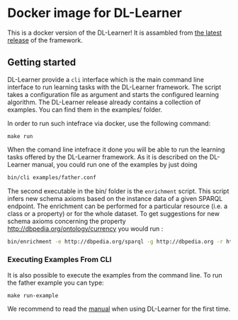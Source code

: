 # Docker image for DL-Learner
This is a docker version of the DL-Learner! It is assambled from [the latest release](https://github.com/SmartDataAnalytics/DL-Learner/releases) of the framework.
## Getting started
DL-Learner provide a `cli` interface which is the main command line interface to run learning tasks with the DL-Learner framework. The script takes a configuration file as argument and starts the configured learning algorithm. The DL-Learner release already contains a collection of examples. You can find them in the examples/ folder.

In order to run such intefrace via docker, use the following command:
```
make run
```
When the comand line intefrace it done you will be able to run the learning tasks offered by the DL-Learner framework. As it is described on the DL-Learner manual, you could run one of the examples by just doing 
```sh
bin/cli examples/father.conf
```

The second executable in the bin/ folder is the `enrichment` script. This script infers new schema axioms based on the instance data of a given SPARQL endpoint. The enrichment can be performed for a particular resource (i.e. a class or a property) or for the whole dataset. To get suggestions for new schema axioms concerning the property <http://dbpedia.org/ontology/currency> you would run :
```sh
bin/enrichment -e http://dbpedia.org/sparql -g http://dbpedia.org -r http://dbpedia.org/ontology/currency
```

### Executing Examples From CLI
It is also possible to execute the examples from the command line. To run the father example you can type: 
```
make run-example
```

We recommend to read the [manual](http://dl-learner.org/Resources/Documents/manual.pdf) when using DL-Learner for the first time.
